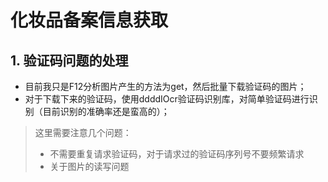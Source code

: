 <!--
 * @Descripttion: 
 * @version: 
 * @Author: Sunny
 * @Date: 2022-01-28 13:37:00
 * @LastEditors: Yaoyao
 * @LastEditTime: 2022-01-28 14:35:51
-->

# 化妆品备案信息获取
## 1. 验证码问题的处理
- 目前我只是F12分析图片产生的方法为get，然后批量下载验证码的图片；
- 对于下载下来的验证码，使用ddddIOcr验证码识别库，对简单验证码进行识别（目前识别的准确率还是蛮高的）；
> 这里需要注意几个问题：
> - 不需要重复请求验证码，对于请求过的验证码序列号不要频繁请求
> - 关于图片的读写问题
